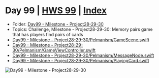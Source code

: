 # Day 99 | [HWS 99](https://www.hackingwithswift.com/100/99) | [Index](https://github.com/jeanyvesgarcin/100DaysOfSwift/blob/main/README.md)

- Folder: [Day99 - Milestone - Project28-29-30](https://github.com/jeanyvesgarcin/100DaysOfSwift/tree/main/Day96%20-%20Project29)
- Topics: Challenge, Milestone - Project28-29-30: Memory pairs game that has players find pairs of cards 
- [Day99 - Milestone - Project28-29-30/Pelmanism/GameScene.swift](https://github.com/jeanyvesgarcin/100DaysOfSwift/blob/e7f559457fba5a2e46064a5ce5c388af86df784a/Day99%20-%20Milestone%20-%20Project28-29-30/Pelmanism/GameScene.swift)
- [Day99 - Milestone - Project28-29-30/Pelmanism/GameViewController.swift](https://github.com/jeanyvesgarcin/100DaysOfSwift/blob/e7f559457fba5a2e46064a5ce5c388af86df784a/Day99%20-%20Milestone%20-%20Project28-29-30/Pelmanism/GameViewController.swift)
- [Day99 - Milestone - Project28-29-30/Pelmanism/MessageNode.swift](https://github.com/jeanyvesgarcin/100DaysOfSwift/blob/e7f559457fba5a2e46064a5ce5c388af86df784a/Day99%20-%20Milestone%20-%20Project28-29-30/Pelmanism/MessageNode.swift)
- [Day99 - Milestone - Project28-29-30/Pelmanism/PlayingCard.swift](https://github.com/jeanyvesgarcin/100DaysOfSwift/blob/e7f559457fba5a2e46064a5ce5c388af86df784a/Day99%20-%20Milestone%20-%20Project28-29-30/Pelmanism/PlayingCard.swift)

![Day99 - Milestone - Project28-29-30](https://github.com/jeanyvesgarcin/100DaysOfSwift/blob/e7f559457fba5a2e46064a5ce5c388af86df784a/Images/Day99%20-%20Milestone%20-%20Project28-29-30.gif)
